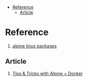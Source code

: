- [Reference](#org11f3f42)
  - [Article](#org1a0501d)



<a id="org11f3f42"></a>

# Reference

1.  [alpine linux packages](https://pkgs.alpinelinux.org/packages)


<a id="org1a0501d"></a>

## Article

1.  [Tips & Tricks with Alpine + Docker](http://blog.zot24.com/tips-tricks-with-alpine-docker/)
